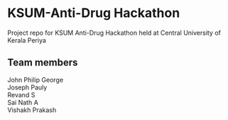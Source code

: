 # KSUM-Anti-Drug Hackathon
Project repo for KSUM Anti-Drug Hackathon held at Central University of Kerala Periya

## Team members  
John Philip George  
Joseph Pauly  
Revand S  
Sai Nath A  
Vishakh Prakash  
